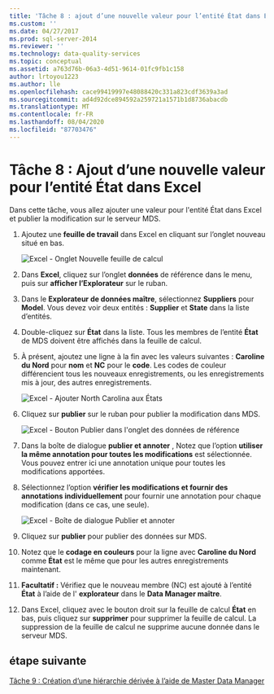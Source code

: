 ```yaml
---
title: 'Tâche 8 : ajout d’une nouvelle valeur pour l’entité État dans Excel | Microsoft Docs'
ms.custom: ''
ms.date: 04/27/2017
ms.prod: sql-server-2014
ms.reviewer: ''
ms.technology: data-quality-services
ms.topic: conceptual
ms.assetid: a763d76b-06a3-4d51-9614-01fc9fb1c158
author: lrtoyou1223
ms.author: lle
ms.openlocfilehash: cace99419997e48088420c331a823cdf3639a3ad
ms.sourcegitcommit: ad4d92dce894592a259721a1571b1d8736abacdb
ms.translationtype: MT
ms.contentlocale: fr-FR
ms.lasthandoff: 08/04/2020
ms.locfileid: "87703476"
---
```

# <a name="task-8-adding-a-new-value-for-state-entity-in-excel"></a>Tâche 8 : Ajout d’une nouvelle valeur pour l’entité État dans Excel
  Dans cette tâche, vous allez ajouter une valeur pour l'entité État dans Excel et publier la modification sur le serveur MDS.  
  
1.  Ajoutez une **feuille de travail** dans Excel en cliquant sur l’onglet nouveau situé en bas.  
  
     ![Excel - Onglet Nouvelle feuille de calcul](../../2014/tutorials/media/et-addinganewvalueforstateentityinexcel-01.jpg "Excel - Onglet Nouvelle feuille de calcul")  
  
2.  Dans **Excel**, cliquez sur l’onglet **données** de référence dans le menu, puis sur **afficher l’Explorateur** sur le ruban.  
  
3.  Dans le **Explorateur de données maître**, sélectionnez **Suppliers** pour **Model**. Vous devez voir deux entités : **Supplier** et **State** dans la liste d’entités.  
  
4.  Double-cliquez sur **État** dans la liste. Tous les membres de l’entité **État** de MDS doivent être affichés dans la feuille de calcul.  
  
5.  À présent, ajoutez une ligne à la fin avec les valeurs suivantes : **Caroline du Nord** pour **nom** et **NC** pour le **code**. Les codes de couleur différencient tous les nouveaux enregistrements, ou les enregistrements mis à jour, des autres enregistrements.  
  
     ![Excel - Ajouter North Carolina aux États](../../2014/tutorials/media/et-addinganewvalueforstateentityinexcel-02.jpg "Excel - Ajouter North Carolina aux États")  
  
6.  Cliquez sur **publier** sur le ruban pour publier la modification dans MDS.  
  
     ![Excel - Bouton Publier dans l'onglet des données de référence](../../2014/tutorials/media/et-addinganewvalueforstateentityinexcel-03.jpg "Excel - Bouton Publier dans l'onglet des données de référence")  
  
7.  Dans la boîte de dialogue **publier et annoter** , Notez que l’option **utiliser la même annotation pour toutes les modifications** est sélectionnée. Vous pouvez entrer ici une annotation unique pour toutes les modifications apportées.  
  
8.  Sélectionnez l’option **vérifier les modifications et fournir des annotations individuellement** pour fournir une annotation pour chaque modification (dans ce cas, une seule).  
  
     ![Excel - Boîte de dialogue Publier et annoter](../../2014/tutorials/media/et-addinganewvalueforstateentityinexcel-04.jpg "Excel - Boîte de dialogue Publier et annoter")  
  
9. Cliquez sur **publier** pour publier des données sur MDS.  
  
10. Notez que le **codage en couleurs** pour la ligne avec **Caroline du Nord** comme **État** est le même que pour les autres enregistrements maintenant.  
  
11. **Facultatif :** Vérifiez que le nouveau membre (NC) est ajouté à l’entité **État** à l’aide de l' **explorateur** dans le **Data Manager maître**.  
  
12. Dans Excel, cliquez avec le bouton droit sur la feuille de calcul **État** en bas, puis cliquez sur **supprimer** pour supprimer la feuille de calcul. La suppression de la feuille de calcul ne supprime aucune donnée dans le serveur MDS.  
  
## <a name="next-step"></a>étape suivante  
 [Tâche 9 : Création d’une hiérarchie dérivée à l’aide de Master Data Manager](../../2014/tutorials/task-9-creating-a-derived-hierarchy-using-master-data-manager.md)  
  
  
